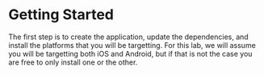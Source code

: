 # Getting Started

The first step is to create the application, update the dependencies, and install the platforms that you will be targetting. For this lab, we will assume you will be targetting both iOS and Android, but if that is not the case you are free to only install one or the other.
